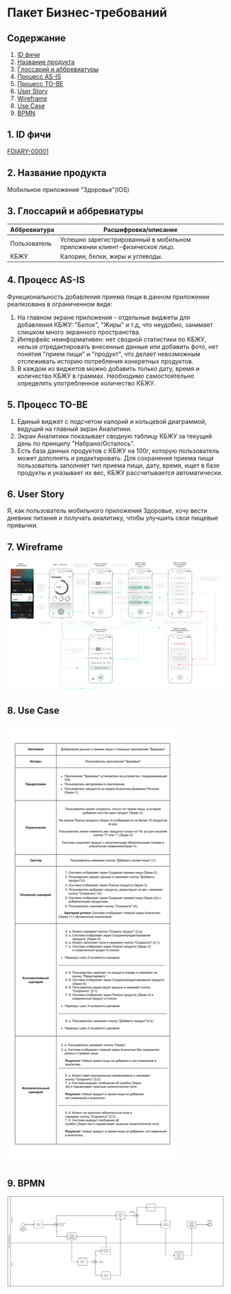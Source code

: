 # Пакет Бизнес-требований

## Содержание
1. [ID фичи](#1)
2. [Название продукта](#2)
3. [Глоссарий и аббревиатуры](#3)
4. [Процесс AS-IS](#4)
5. [Процесс TO-BE](#5)
6. [User Story](#6)
7. [Wireframe](#7)
8. [Use Case](#8)
9. [BPMN](#9)



## 1. ID фичи<a id='1'></a>

[FDIARY-00001](https://github.com/abdullahproff/BSA21_1/tree/main/Agafonova_Lisa)

## 2. Название продукта<a id='2'></a>

Мобильное приложение "Здоровье"(IOS)


## 3. Глоссарий и аббревиатуры<a id='3'></a>

| Аббревиатура | Расшифровка/описание |
|---|---|
|Пользователь | Успешно зарегистрированный в мобильном приложении клиент-физическое лицо.|
|КБЖУ | Калории, белки, жиры и углеводы.|

## 4. Процесс AS-IS<a id='4'></a>

Функциональность добавления приема пищи в данном приложении реализована в ограниченном виде:
1. На главном экране приложения - отдельные виджеты для добавления КБЖУ: "Белок", "Жиры" и т.д, что неудобно, занимает слишком много экранного пространства.
2. Интерфейс неинформативен: нет сводной статистики по КБЖУ, нельзя отредактировать внесенные данные или добавить фото, нет понятия "прием пищи" и "продукт", что делает невозможным отслеживать историю потребления конкретных продуктов.
3. В каждом из виджетов можно добавить только дату, время и количество КБЖУ в граммах. Необходимо самостоятельно определять употребленное количество КБЖУ.

## 5. Процесс TO-BE<a id='5'></a>

1. Единый виджет с подсчетом калорий и кольцевой диаграммой, ведущий на главный экран Аналитики.
2. Экран Аналитики показывает сводную таблицу КБЖУ за текущий день по принципу "Набрано/Осталось".
3. Есть база данных продуктов с КБЖУ на 100г, которую пользователь может дополнять и редактировать. Для сохранения приема пищи пользователь заполняет тип приема пищи, дату, время, ищет в базе продукты и указывает их вес, КБЖУ рассчитывается автоматически.

## 6. User Story<a id='6'></a>

Я, как пользователь мобильного приложения Здоровье, хочу вести дневник питания и получать аналитику, чтобы улучшить свои пищевые привычки.

## 7. Wireframe<a id='7'></a>

![Wireframe](https://github.com/abdullahproff/BSA21_1/blob/main/Agafonova_Lisa/02_%20Wireframe.drawio.png?raw=true)

## 8. Use Case<a id='8'></a>

![Use Case](https://github.com/abdullahproff/BSA21_1/blob/main/Agafonova_Lisa/03_Use%20Case.drawio.png?raw=true)

## 9. BPMN<a id='9'></a>

![BPMN](https://github.com/abdullahproff/BSA21_1/blob/main/Agafonova_Lisa/04__BPMN.png?raw=true)


